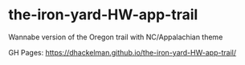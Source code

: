 # the-iron-yard-HW-app-trail
Wannabe version of the Oregon trail with NC/Appalachian theme

GH Pages: https://dhackelman.github.io/the-iron-yard-HW-app-trail/
